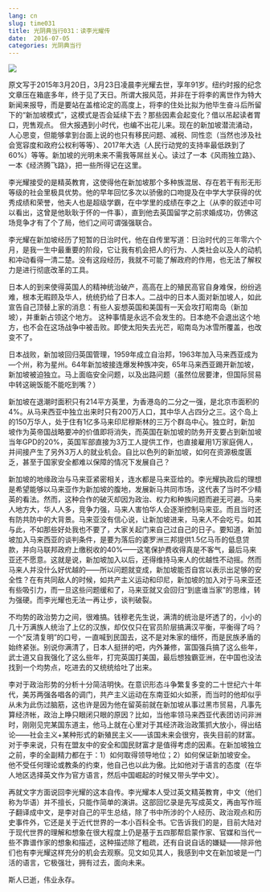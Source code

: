 ```yaml
---
lang: cn
slug: time031
title: 光阴典当行031：读李光耀传
date:  2016-07-05
categories: 光阴典当行
---
```

![](http://oouh9u8nz.bkt.gdipper.com/time031.jpg)

原文写于2015年3月20日，3月23日凌晨李光耀去世，享年91岁。纽约时报的纪念文章压在箱底多年，终于见了天日。所谓大报风范，并非在于将李的离世作为特大新闻来报导，而是要站在盖棺论定的高度上，将李的住处比拟为他毕生奋斗后所留下的“新加坡模式”，这模式是否会延续下去？那些因素会起变化？借以吊起读者胃口，兜售观点。
但大报遇到小时代，也编不出花儿来。现在的新加坡潜流涌动，人心思变，但能够拿到台面上说的也只有移民问题、减税、同性恋（当然也涉及社会宽容度和政府公权利等等）、2017年大选（人民行动党的支持率最低跌到了60%）等等。新加坡的光明未来不需我等屌丝关心。读过了一本《风雨独立路》、一本《经济腾飞路》，把一些所得记在这里。

李光耀接受的是精英教育，这使得他在新加坡那个多种族混居、存在若干有形无形等级的社会里极具优势。他的早年回忆多次以骄傲的口吻提及在中学大学获得的优秀成绩和荣誉，他夫人也是超级学霸，在中学里的成绩在李之上（从李的叙述中可以看出，这曾是他耿耿于怀的一件事），直到他去英国留学之前求婚成功，仿佛这场竞争才有了个了局，他们之间可谓强强联合。

李光耀在新加坡经历了短暂的日治时代，他在自传里写道：日治时代的三年零六个月，是我一生中最重要的阶段，它让我有机会把人的行为、人类社会以及人的动机和冲动看得一清二楚。没有这段经历，我就不可能了解政府的作用，也无法了解权力是进行彻底改革的工具。

日本人的到来使得英国人的精神统治破产，高高在上的殖民高官自身难保，纷纷逃难，根本无暇顾及华人，统统扔给了日本人。二战中的日本人面对新加坡人，如此宣告自己顶替上家的消息：有些人妄想英国和美国有一天会攻打昭南岛（新加坡），并重新占领这个地方。 这种事情是永远不会发生的。日本绝不会退出这个地方，也不会在这场战争中被击败。即使太阳失去光芒，昭南岛为冰雪所覆盖，也改变不了。

日本战败，新加坡回归英国管理，1959年成立自治邦，1963年加入马来西亚成为—个州，称为星州。64年新加坡接连爆发种族冲突，65年马来西亚踢开新加坡，新加坡被迫独立。马上面临安全问题，以及出路问题（虽然位居要津，但国际贸易中转这碗饭能不能吃到嘴？）

新加坡在退潮时面积只有214平方英里，为香港岛的二分之一强，是北京市面积的4%。从马来西亚中独立出来时只有200万人口，其中华人占四分之三。这个岛上的150万华人，处于住有1亿多马来印尼穆斯林的三万个群岛中心。独立时，新加坡作为英帝国战略要冲的价值即将消失，而英国在新加坡的防务开支要占到新加坡当年GPD的20%，英国军部直接为3万工人提供工作，也直接雇用1万家庭佣人，并间接产生了另外3万人的就业机会。自比以色列的新加坡，如何在资源极度匮乏，甚至于国家安全都难以保障的情况下发展自己？

新加坡的地缘政治与马来亚紧密相关，连水都是马来亚给的。李光耀执政后的理想是希望能够以马来亚作为新加坡的腹地，发展新马共同市场，这代表了当时不少精英的看法。然而，这种合作的破灭却因为政治、权力和种族问题而避无可避。马来人地方大，华人人多，竞争力强，马来人害怕华人会逐渐控制马来亚。而且当时还有防共防中的大背景。马来亚没有信心说，让新加坡进来，马来人不会吃亏。如其与此，不如那些好处我也不要了，大家关起门来自己过自己的日子。要知道，新加坡加入马来西亚的谈判条件，是要为落后的婆罗洲三邦提供1.5亿马币的低息贷款，并向马联邦政府上缴税收的40%——这笔保护费收得真是不客气，最后马来亚还不愿意。这就是说，新加坡加入以后，还得维持马来人的优越性不动摇。然而马来人并没什么好优越的——所以问题就变成，新加坡能否自宫以表示出足够的安全性？在有共同敌人的时候，如共产主义运动和印尼，新加坡的加入对于马来亚还有些吸引力，而一旦这些问题缓和了，马来亚就又会回归“到底谁当家”的思维，转为强硬。而李光耀也无法一再让步，谈判破裂。

不均势的政治势力之间，很难搞。钱穆老先生说，满清的统治是坏透了的，小小的几十万满族人统治了上亿的汉族，却仅仅只在官员阶层搞满汉平衡，平衡得了吗？一个“反清复明”的口号，一直喊到民国去，这不是对朱家的缅怀，而是民族矛盾的始终紧张。别说你满清了，日本人挺拼的吧，内外兼修，富国强兵搞了这么些年，武士道又自我强化了这么些年，打完英国打美国，最后想独霸亚洲，在中国也没法找到一个均势点，吃进去的又统统给吐了出来。

李对于政治形势的分析十分简洁明快。在意识形态斗争繁复多变的二十世纪六十年代，美苏两强各唱各的调门，共产主义运动在东南亚如火如荼，而当时的他却似乎从未为此伤过脑筋，这也许是因为他在留英前就在新加坡从事过黑市贸易，凡事先算经济帐，政治上睁只眼闭只眼的原因？比如，当他率领马来西亚代表团访问非洲时，刚刚见完某国东道主，他马上就在心里对于其经济政治政策抓大放小，得出结论——社会主义+某种形式的新殖民主义——该国未来会很穷，丧失目前的财富。对于李来说，只有在盟友中的安全和国民财富才是值得考虑的因素。在新加坡独立之前，李的全副精力都在于：1）如何取得领导地位；2）如何保证新加坡安全。他不受任何理论或教条的约束，他自己也以此为傲。比如他对于语言的态度（在华人地区选择英文作为官方语言，然后中国崛起的时候又带头学中文）。

再就文字方面说回李光耀的这本自传。李光耀本人受过英文精英教育，中文（他们称为华语）并不擅长，只能作简单的演讲。这部回忆录是先写成英文，再由写作班子翻译成中文，是李对自己的平生总结，除了书中所涉的个人经历、政治观点和历史事件外，它还是关于近代世界的一本小百科全书。它告诉我们的是，目前大陆对于现代世界的理解和想象在很大程度上仍是基于五四那帮启蒙作家、官媒和当代一些不靠谱作家的想象和描述，这种描述除了粗疏，还有自说自话的嫌疑——除非他们也有李光耀这样充分的机会去观察。见文如见其人，我感到中文在新加坡是一门活的语言，它极强壮，拥有过去，面向未来。

斯人已逝，伟业永存。



